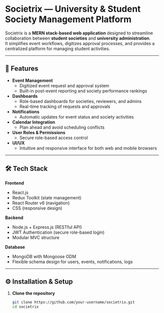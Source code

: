 # Societrix — University & Student Society Management Platform

Societrix is a **MERN stack-based web application** designed to streamline collaboration between **student societies** and **university administration**.  
It simplifies event workflows, digitizes approval processes, and provides a centralized platform for managing student activities.

---

## 🚀 Features

- **Event Management**
  - Digitized event request and approval system
  - Built-in post-event reporting and society performance rankings  
- **Dashboards**
  - Role-based dashboards for societies, reviewers, and admins  
  - Real-time tracking of requests and approvals  
- **Notifications**
  - Automatic updates for event status and society activities  
- **Calendar Integration**
  - Plan ahead and avoid scheduling conflicts  
- **User Roles & Permissions**
  - Secure role-based access control  
- **UI/UX**
  - Intuitive and responsive interface for both web and mobile browsers  

---

## 🛠️ Tech Stack

**Frontend**  
- React.js  
- Redux Toolkit (state management)  
- React Router v6 (navigation)  
- CSS (responsive design)

**Backend**  
- Node.js + Express.js (RESTful API)  
- JWT Authentication (secure role-based login)  
- Modular MVC structure

**Database**  
- MongoDB with Mongoose ODM  
- Flexible schema design for users, events, notifications, logs

---

## ⚙️ Installation & Setup

1. **Clone the repository**
   ```bash
   git clone https://github.com/your-username/societrix.git
   cd societrix
